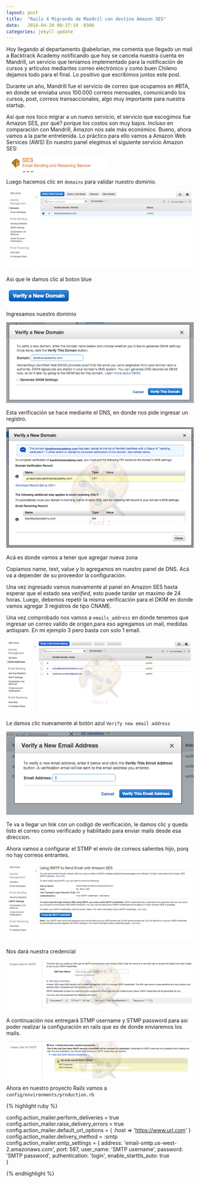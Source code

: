 ```yaml
---
layout: post
title:  "Rails 4 Migrando de Mandril con destino Amazon SES"
date:   2016-04-20 00:37:19 -0300
categories: jekyll update
---
```


Hoy llegando al departamento @abelorian, me comenta que llegado un mail a Backtrack Academy notificando que hoy se cancela nuestra cuenta en Mandrill, un servicio que teníamos implementado para la notificación de cursos y artículos mediantes correo electrónico  y como buen Chileno dejamos todo para el final. Lo positivo que escribimos juntos este post.

Durante un año, Mandrill fue el servicio de correo que ocupamos en #BTA, en donde se enviaba unos 100.000 correos mensuales, comunicando los cursos, post, correos transaccionales, algo muy importante para nuestra startup.

Así que nos toco migrar a un nuevo servicio, el servicio que escogimos fue Amazon SES, por qué? porque los costos son muy bajos. Incluso en comparación con Mandrill, Amazon nos sale más económico.
Bueno, ahora vamos a la parte entretenida. Lo práctico para ello vamos a Amazon Web Services (AWS)
En nuestro panel elegimos el siguiente servicio Amazon SES:

![alt text](/assets/posts/01/1.png)

Luego hacemos clic en ```domains``` para validar nuestro dominio.

![alt text](/assets/posts/01/2.png)

Asi que le damos clic al boton blue 

![alt text](/assets/posts/01/3.png)

Ingresamos nuestro dominio

![alt text](/assets/posts/01/4.png)

Esta verificación se hace mediante el DNS, en donde nos pide ingresar un registro.

![alt text](/assets/posts/01/5.png)

Acá es donde vamos a tener que agregar nueva zona


Copiamos  name, text, value y lo agregamos en nuestro panel de DNS. Acá va a depender de su proveedor la configuración.

Una vez ingresado vamos nuevamente al panel en Amazon SES hasta esperar que el estado sea *verified*, esto puede tardar un maximo de 24 horas.
Luego, debemos repetir la misma verificación para el DKIM en donde vamos agregar 3 registros de tipo CNAME.

Una vez comprobado nos vamos a ```emails_address``` en donde tenemos que ingresar un correo valido de origen,para eso agregamos un mail, medidas antispam. En mi ejemplo 3 pero basta con solo 1 email.


![alt text](/assets/posts/01/6.png)

Le damos clic nuevamente al botón azul ```Verify new email address```

![alt text](/assets/posts/01/7.png)

Te va a llegar un link con un codigó de verificación, le damos clic y queda listo el correo como verificado y habilitado para enviar mails desde esa direccion.

Ahora vamos a configurar el STMP el envío de correos salientes hijo, porq no hay correos entrantes.


![alt text](/assets/posts/01/9.png)

Nos dará nuestra credencial

![alt text](/assets/posts/01/10.png)

A continuación nos entregará STMP username y STMP password para asi poder realizar la configuración en rails que es de donde enviaremos los mails.

![alt text](/assets/posts/01/11.png)

Ahora en nuestro proyecto Rails vamos a ```config/environments/production.rb```

{% highlight ruby %}

  config.action_mailer.perform_deliveries = true
  config.action_mailer.raise_delivery_errors = true
  config.action_mailer.default_url_options = { :host => 'https://www.url.com' }
  config.action_mailer.delivery_method = :smtp
  config.action_mailer.smtp_settings = {
    address:              'email-smtp.us-west-2.amazonaws.com',
    port:                 587,
    user_name:            'SMTP username',
    password:             'SMTP password',
    authentication:       'login',
    enable_starttls_auto: true  
    }

{% endhighlight %}

